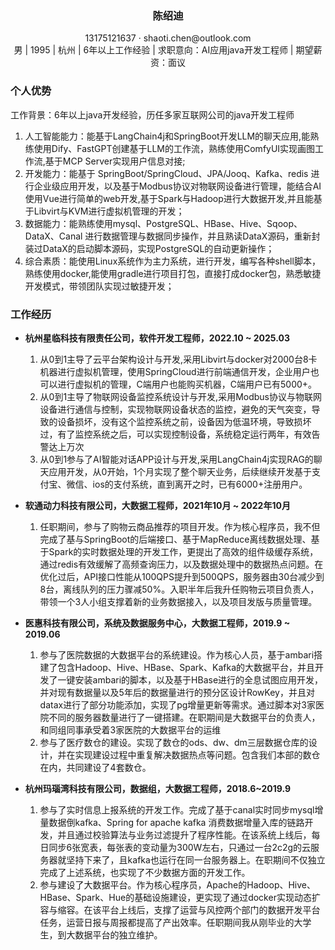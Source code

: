  <center>
     <h3>陈绍迪</h1>
     <div>
         <span>
             <!-- <img src="assets/phone-solid.svg" width="18px"> -->
             13175121637
         </span>
         ·
         <span>
             <!-- <img src="assets/envelope-solid.svg" width="18px"> -->
             shaoti.chen@outlook.com
         </span>
         <!--·
         <span>
             <img src="assets/github-brands.svg" width="18px">
             <a href="https://github.com/ChenZebedee">ChenZebede</a>
         </span>-->
         <!--·
         <span>
             <img src="assets/rss-solid.svg" width="18px">
             <a href="#">My Blog</a>
         </span>-->
     </div>
     <div>
     <span>
       男
     </span>
     |
     <span>
       1995
     </span>
     |
     <span>
       杭州
     </span>
     |
     <span>
       6年以上工作经验
     </span>
     |
     <span>
       求职意向：AI应用java开发工程师
     </span>
     |
     <span>
       期望薪资：面议
     </span>
   </div>
 </center>

### <!--<img src="assets/tools-solid.svg" width="30px">--> 个人优势

工作背景：6年以上java开发经验，历任多家互联网公司的java开发工程师

1. 人工智能能力：能基于LangChain4j和SpringBoot开发LLM的聊天应用,能熟练使用Dify、FastGPT创建基于LLM的工作流，熟练使用ComfyUI实现画图工作流,基于MCP Server实现用户信息对接;
2. 开发能力：能基于 SpringBoot/SpringCloud、JPA/Jooq、Kafka、redis 进行企业级应用开发，以及基于Modbus协议对物联网设备进行管理，能结合AI使用Vue进行简单的web开发,基于Spark与Hadoop进行大数据开发,并且能基于Libvirt与KVM进行虚拟机管理的开发；
3. 数据能力：能熟练使用mysql、PostgreSQL、HBase、Hive、Sqoop、DataX、Canal 进行数据管理与数据同步操作，并且熟读DataX源码，重新封装过DataX的启动脚本源码，实现PostgreSQL的自动更新操作；
4. 综合素质：能使用Linux系统作为主力系统，进行开发，编写各种shell脚本，熟练使用docker,能使用gradle进行项目打包，直接打成docker包，熟悉敏捷开发模式，带领团队实现过敏捷开发；

### <!-- <img src="assets/briefcase-solid.svg" width="30px"> --> 工作经历

- **杭州星临科技有限责任公司，软件开发工程师，2022.10 ~ 2025.03**

  1. 从0到1主导了云平台架构设计与开发,采用Libvirt与docker对2000台8卡机器进行虚拟机管理，使用SpringCloud进行前端通信开发，企业用户也可以进行虚拟机的管理，C端用户也能购买机器，C端用户已有5000+。
  2. 从0到1主导了物联网设备监控系统设计与开发,采用Modbus协议与物联网设备进行通信与控制，实现物联网设备状态的监控，避免的天气突变，导致的设备损坏，没有这个监控系统之前，设备因为低温环境，导致损坏过，有了监控系统之后，可以实现控制设备，系统稳定运行两年，有效告警达上万次
  3. 从0到1参与了AI智能对话APP设计与开发,采用LangChain4j实现RAG的聊天应用开发，从0开始，1个月实现了整个聊天业务，后续继续开发基于支付宝、微信、ios的支付系统，直到离开之时，已有6000+注册用户。

- **软通动力科技有限公司，大数据工程师，2021年10月 ~ 2022年10月**

  1. 任职期间，参与了购物云商品推荐的项目开发。作为核心程序员，我不但完成了基与SpringBoot的后端接口、基于MapReduce离线数据处理、基于Spark的实时数据处理的开发工作，更提出了高效的组件级缓存系统，通过redis有效缓解了高频查询压力，以及数据处理中的数据热点问题。在优化过后，API接口性能从100QPS提升到500QPS，服务器由30台减少到8台，离线队列的压力骤减50%。入职半年后我升任购物云项目负责人，带领一个3人小组支撑着新的业务数据接入，以及项目发版与质量管理。

- **医惠科技有限公司，系统及数据服务中心，大数据工程师，2019.9 ~ 2019.06**

  1. 参与了医院数据的大数据平台的系统建设。作为核心人员，基于ambari搭建了包含Hadoop、Hive、HBase、Spark、Kafka的大数据平台，并且开发了一键安装ambari的脚本，以及基于HBase进行的全息试图应用开发，并对现有数据量以及5年后的数据量进行的预分区设计RowKey，并且对datax进行了部分功能添加，实现了pg增量更新等需求。通过脚本对3家医院不同的服务器数量进行了一键搭建。在职期间是大数据平台的负责人，和同组同事承受着3家医院的大数据平台的运维
  2. 参与了医疗数仓的建设。实现了数仓的ods、dw、dm三层数据仓库的设计，并在实现建设过程中重复解决数据热点等问题。包含我们本部的数仓在内，共同建设了4套数仓。

- **杭州玛瑙湾科技有限公司，数据组，大数据工程师，2018.6~2019.9**

  1. 参与了实时信息上报系统的开发工作。完成了基于canal实时同步mysql增量数据倒kafka、Spring for apache kafka 消费数据增量入库的链路开发，并且通过校验算法与业务过滤提升了程序性能。在该系统上线后，每日同步6张宽表，每张表的变动量为300W左右，只通过一台2c2g的云服务器就坚持下来了，且kafka也运行在同一台服务器上。在职期间不仅独立完成了上述系统，也实现了不少数据方面的开发工作。
  2. 参与建设了大数据平台。作为核心程序员，Apache的Hadoop、Hive、HBase、Spark、Hue的基础设施建设，更实现了通过docker实现动态扩容与缩容。在该平台上线后，支撑了运营与风控两个部门的数据开发平台任务，运营日报与周报都提高了产出效率。任职期间我从刚毕业的大学生，到大数据平台的独立维护。
